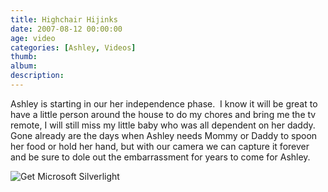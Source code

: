 ```yaml
---
title: Highchair Hijinks
date: 2007-08-12 00:00:00
age: video
categories: [Ashley, Videos]
thumb: 
album: 
description: 
---
```

Ashley is starting in our her independence phase.  I know it will be great to have a little person around the house to do my chores and bring me the tv remote, I will still miss my little baby who was all dependent on her daddy.  Gone already are the days when Ashley needs Mommy or Daddy to spoon her food or hold her hand, but with our camera we can capture it forever and be sure to dole out the embarrassment for years to come for Ashley.

<div id="silverlightControlHost"><object width="640" height="480" data="data:application/x-silverlight-2," type="application/x-silverlight-2">
<param name="source" value="http://www.wyseguys.com/blog/ClientBin/VideoPlayer.xap" />
<param name="background" value="white" />
<param name="initParams" value="m=http://www.wyseguys.com/movies/Christmas2008.wmv,autostart=false,autohide=true,thumbnail=http://www.wyseguys.com/images/video_thumbnail.png" />
<param name="minruntimeversion" value="2.0.31005.0" /> 		<a href="http://go.microsoft.com/fwlink/?LinkId=124807" style="text-decoration: none;"><img src="http://go.microsoft.com/fwlink/?LinkId=108181" alt="Get Microsoft Silverlight" style="border-style: none;" /></a></object></div>
